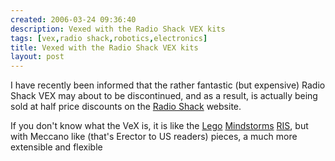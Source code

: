 ```yaml
---
created: 2006-03-24 09:36:40
description: Vexed with the Radio Shack VEX kits
tags: [vex,radio shack,robotics,electronics]
title: Vexed with the Radio Shack VEX kits
layout: post
---
```

I have recently been informed that the rather fantastic (but expensive) Radio Shack VEX may about to be discontinued, and as a result, is actually being sold at half price discounts on the <a href="http://www.radioshack.com/sm-vex-robotics-starter-kit--pi-2104567.html">Radio Shack</a> website.

If you don't know what the VeX is, it is like the [Lego](Lego "The best known construction toy") [Mindstorms](/wiki/mindstorms "A Robotic construction toy system from Lego") [RIS](RIS "The Lego Robotic Invention System"), but with Meccano like (that's Erector to US readers) pieces, a much more extensible and flexible
